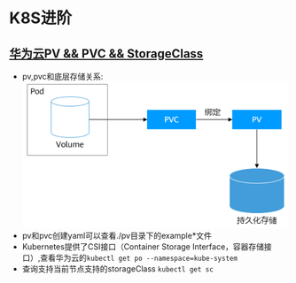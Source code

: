 # K8S进阶

## [华为云PV && PVC && StorageClass](https://support.huaweicloud.com/basics-cce/kubernetes_0030.html)

- pv,pvc和底层存储关系:![pv,pvc和底层存储关系:](./pic/pv-pvc.png)
- pv和pvc创建yaml可以查看./pv目录下的example*文件
- Kubernetes提供了CSI接口（Container Storage Interface，容器存储接口）,查看华为云的`kubectl get po --namespace=kube-system`
- 查询支持当前节点支持的storageClass `kubectl get sc`